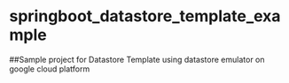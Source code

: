# springboot_datastore_template_example
##Sample project for Datastore Template using datastore emulator on google cloud platform
